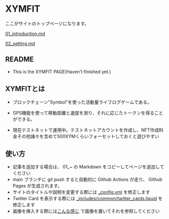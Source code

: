 # XYMFIT

ここがサイトのトップページになります。

[01_introduction.md](01_introduction.md)

[02_setting.md](02_setting.md)

## README
- This is the XYMFIT PAGE(Haven't finished yet.)

## XYMFITとは

- ブロックチェーン"Symbol"を使った活動量ライフログゲームである。
	
- GPS機能を使って移動距離と速度を測り、それに応じたトークンを得ることができる。

- 現在テストネットで運用中。テストネットアカウントを作成し、NFT作成料金その他諸々を含めて500XYMくらいフォーセットしておくと遊びやすい
	
## 使い方

- 記事を追加する場合は、 01\_~ の Markdown をコピーしてページを追加してください
- main ブランチに git push すると自動的に Github Actions が走り、 Github Pages が生成されます。
- サイトのタイトルや説明を変更する際には [\_config.yml](_config.yml) を修正します
- Twitter Card を表示する際には [\_includes/common/twitter_cards.liquid](_includes/common/twitter_cards.liquid) を修正します
- 画像を挿入する際には[こんな感じ](https://github.com/ymuichiro/quick_learning_symbol_ja/tree/main/assets/images) で画像を置いてそれを参照してください
